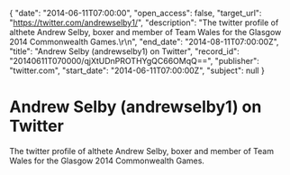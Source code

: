 {
  "date": "2014-06-11T07:00:00", 
  "open_access": false, 
  "target_url": "https://twitter.com/andrewselby1/", 
  "description": "The twitter profile of althete Andrew Selby, boxer and member of Team Wales for the Glasgow 2014 Commonwealth Games.\r\n", 
  "end_date": "2014-08-11T07:00:00Z", 
  "title": "Andrew Selby (andrewselby1) on Twitter", 
  "record_id": "20140611T070000/qjXtUDnPROTHYgQC66OMqQ==", 
  "publisher": "twitter.com", 
  "start_date": "2014-06-11T07:00:00Z", 
  "subject": null
}

# Andrew Selby (andrewselby1) on Twitter

The twitter profile of althete Andrew Selby, boxer and member of Team Wales for the Glasgow 2014 Commonwealth Games.
